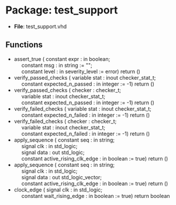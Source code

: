 # Package: test_support

- **File**: test_support.vhd
## Functions
- assert_true <font id="function_arguments">( constant expr : in boolean;<br><span style="padding-left:20px"> constant msg  : in string := "";<br><span style="padding-left:20px"> constant level : in severity_level := error) </font> <font id="function_return">return ()</font>
- verify_passed_checks <font id="function_arguments">( variable stat : inout checker_stat_t;<br><span style="padding-left:20px"> constant expected_n_passed : in integer := -1) </font> <font id="function_return">return ()</font>
- verify_passed_checks <font id="function_arguments">( checker : checker_t;<br><span style="padding-left:20px"> variable stat : inout checker_stat_t;<br><span style="padding-left:20px"> constant expected_n_passed : in integer := -1) </font> <font id="function_return">return ()</font>
- verify_failed_checks <font id="function_arguments">( variable stat : inout checker_stat_t;<br><span style="padding-left:20px"> constant expected_n_failed : in integer := -1) </font> <font id="function_return">return ()</font>
- verify_failed_checks <font id="function_arguments">( checker : checker_t;<br><span style="padding-left:20px"> variable stat : inout checker_stat_t;<br><span style="padding-left:20px"> constant expected_n_failed : in integer := -1) </font> <font id="function_return">return ()</font>
- apply_sequence <font id="function_arguments">( constant seq : in string;<br><span style="padding-left:20px"> signal clk        : in  std_logic;<br><span style="padding-left:20px"> signal data       : out std_logic;<br><span style="padding-left:20px"> constant active_rising_clk_edge : in boolean := true) </font> <font id="function_return">return ()</font>
- apply_sequence <font id="function_arguments">( constant seq : in string;<br><span style="padding-left:20px"> signal clk        : in  std_logic;<br><span style="padding-left:20px"> signal data       : out std_logic_vector;<br><span style="padding-left:20px"> constant active_rising_clk_edge : in boolean := true) </font> <font id="function_return">return ()</font>
- clock_edge <font id="function_arguments">( signal clk                : in std_logic;<br><span style="padding-left:20px"> constant wait_rising_edge : in boolean := true) </font> <font id="function_return">return boolean </font>
